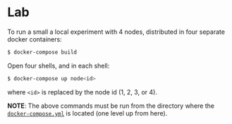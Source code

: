 # Lab

To run a small a local experiment with 4 nodes, distributed in four separate
docker containers:

```bash
$ docker-compose build
```

Open four shells, and in each shell:

```bash
$ docker-compose up node<id>
```

where `<id>` is replaced by the node id (1, 2, 3, or 4).

**NOTE**: The above commands must be run from the directory where the
[`docker-compose.yml`](../docker-compose.yml) is located (one level up from
 here).
